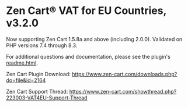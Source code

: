 # Zen Cart&reg; VAT for EU Countries, v3.2.0
Now supporting Zen Cart 1.5.8a and above (including 2.0.0).  Validated on PHP versions 7.4 through 8.3.

For additional questions and documentation, please see the plugin's [readme.html](https://vinosdefrutastropicales.com/product_extra_files/vat4eu/readme.html).

Zen Cart Plugin Download: https://www.zen-cart.com/downloads.php?do=file&id=2164

Zen Cart Support Thread: https://www.zen-cart.com/showthread.php?223003-VAT4EU-Support-Thread
